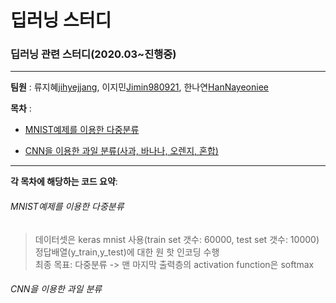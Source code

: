 # 딥러닝 스터디

### 딥러닝 관련 스터디(2020.03~진행중)

------------
__팀원__ : 류지혜[jihyejjang](https://github.com/jihyejjang), 이지민[Jimin980921](https://github.com/Jimin980921), 한나연[HanNayeoniee](https://github.com/HanNayeoniee)

__목차__ : 

- [MNIST예제를 이용한 다중분류](#mnist예제를-이용한-다중분류)

- [CNN을 이용한 과일 분류(사과, 바나나, 오렌지, 혼합)](#cnn을-이용한-과일-분류)

----------------------
__각 목차에 해당하는 코드 요약__:


###### MNIST예제를 이용한 다중분류
> 데이터셋은 keras mnist 사용(train set 갯수: 60000, test set 갯수: 10000)                 
> 정답배열(y_train,y_test)에 대한 원 핫 인코딩 수행                       
> 최종 목표: 다중분류 -> 맨 마지막 출력층의 activation function은 softmax


###### CNN을 이용한 과일 분류
> 
